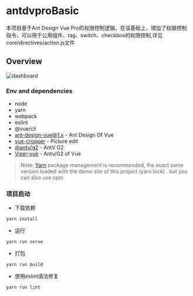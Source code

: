 # antdvproBasic
本项目基于Ant Design Vue Pro的权限控制逻辑，在该基础上，增加了权限控制指令，可以用于公用组件、tag、switch、checkbox的权限控制,详见core/directives/action.js文件

Overview
----

![dashboard](https://static-2.loacg.com/open/static/github/SP1.png)

### Env and dependencies

- node
- yarn
- webpack
- eslint
- @vue/cli
- [ant-design-vue@1.x](https://github.com/vueComponent/ant-design-vue) - Ant Design Of Vue 
- [vue-cropper](https://github.com/xyxiao001/vue-cropper) - Picture edit
- [@antv/g2](https://antv.alipay.com/zh-cn/index.html) - AntV G2
- [Viser-vue](https://viserjs.github.io/docs.html#/viser/guide/installation)  - Antv/G2 of Vue

> Note:  [Yarn](https://yarnpkg.com/) package management is recommended, the exact same version loaded with the demo site of this project (yarn.lock) . but you can also use npm


### 项目启动


- 下载依赖
```
yarn install
```

- 运行
```
yarn run serve
```

- 打包
```
yarn run build
```

- 使用eslint语法修复
```
yarn run lint
```


